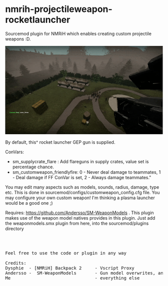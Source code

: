 # nmrih-projectileweapon-rocketlauncher
Sourcemod plugin for NMRiH which enables creating custom projectile weapons :D. 

![](GepGun.gif)

By default, this^ rocket launcher GEP gun is supplied.

ConVars:
- sm_supplycrate_flare        : Add flareguns in supply crates, value set is percentage chance.
- sm_customweapon_friendlyfire: 0 - Never deal damage to teammates, 1 - Deal damage if FF ConVar is set, 2 -  Always damage teammates."

You may edit many aspects such as models, sounds, radius, damage, type etc. 
This is done in sourcemod/configs/customweapon_config.cfg file. 
You may configure your own custom weapon! I'm thinking a plasma launcher would be a good one ;)

Requires: https://github.com/Andersso/SM-WeaponModels  . This plugin makes use of the weapon model natives provides in this plugin.
Just add the weaponmodels.smx plugin from here, into the sourcemod/plugins directory

<pre>



Feel free to use the code or plugin in any way

Credits:
Dysphie  - [NMRiH] Backpack 2     - Vscript Proxy
Andersso -  SM-WeaponModels       - Gun model overwrites, and especially viewmodel override 'hack'
Me                                - everything else
</pre>
